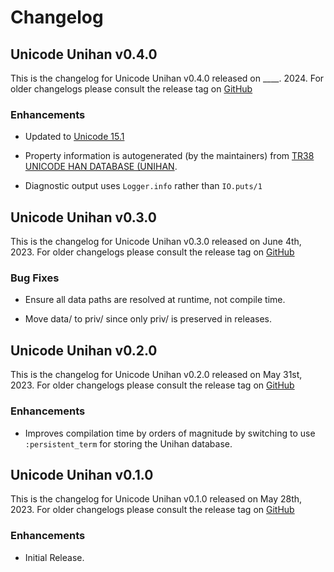 # Changelog

## Unicode Unihan v0.4.0

This is the changelog for Unicode Unihan v0.4.0 released on ____. 2024.  For older changelogs please consult the release tag on [GitHub](https://github.com/elixir-unicode/unicode_unihan/tags)

### Enhancements

* Updated to [Unicode 15.1](https://www.unicode.org/versions/Unicode15.1.0/)

* Property information is autogenerated (by the maintainers) from [TR38 UNICODE HAN DATABASE (UNIHAN](https://www.unicode.org/reports/tr38/#AlphabeticalListing).

* Diagnostic output uses `Logger.info` rather than `IO.puts/1`

## Unicode Unihan v0.3.0

This is the changelog for Unicode Unihan v0.3.0 released on June 4th, 2023.  For older changelogs please consult the release tag on [GitHub](https://github.com/elixir-unicode/unicode_unihan/tags)

### Bug Fixes

* Ensure all data paths are resolved at runtime, not compile time.

* Move data/ to priv/ since only priv/ is preserved in releases.

## Unicode Unihan v0.2.0

This is the changelog for Unicode Unihan v0.2.0 released on May 31st, 2023.  For older changelogs please consult the release tag on [GitHub](https://github.com/elixir-unicode/unicode_unihan/tags)

### Enhancements

* Improves compilation time by orders of magnitude by switching to use `:persistent_term` for storing the Unihan database.

## Unicode Unihan v0.1.0

This is the changelog for Unicode Unihan v0.1.0 released on May 28th, 2023.  For older changelogs please consult the release tag on [GitHub](https://github.com/elixir-unicode/unicode_unihan/tags)

### Enhancements

* Initial Release.


